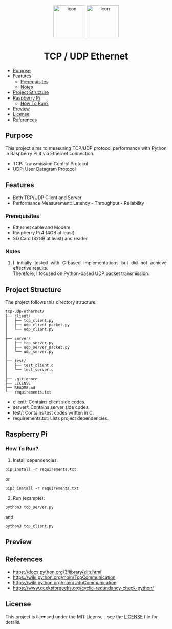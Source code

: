 <div align="center">
<img src="https://cdn-icons-png.flaticon.com/512/919/919855.png" width="100" height="100" alt="icon">
<img src="https://cdn-icons-png.flaticon.com/512/8284/8284643.png" width="100" height="100" alt="icon">
</div>

<h1 align="center">TCP / UDP Ethernet</h1>

* [Purpose](#purpose)
* [Features](#features)
    * [Prerequisites](#prerequisites)
    * [Notes](#notes)
* [Project Structure](#project-structure)
* [Raspberry Pi](#raspberry-pi)
    * [How To Run?](#how-to-run)
* [Preview](#preview)
* [License](#license)
* [References](#references)

## Purpose
<div align="justify">

This project aims to measuring TCP/UDP protocol performance with Python in Raspberry Pi 4 via Ethernet connection.
- TCP: Transmission Control Protocol
- UDP: User Datagram Protocol

## Features
- Both TCP/UDP Client and Server
- Performance Measurement: Latency - Throughput - Reliability

### Prerequisites
* Ethernet cable and Modem
* Raspberry Pi 4 (4GB at least)
* SD Card (32GB at least) and reader

### Notes
1. I initially tested with C-based implementations but did not achieve effective results.<br>Therefore, I focused on Python-based UDP packet transmission.

</div>

## Project Structure

The project follows this directory structure:

```
tcp-udp-ethernet/
├── client/
│   ├── tcp_client.py
│   ├── udp_client_packet.py
│   └── udp_client.py
│
├── server/
│   ├── tcp_server.py
│   ├── udp_server_packet.py
│   └── udp_server.py
│
├── test/
│   ├── test_client.c
│   └── test_server.c
│
├── .gitignore
├── LICENSE
├── README.md
└── requirements.txt
```

- client/: Contains client side codes.
- server/: Contains server side codes.
- test/: Contains test codes written in C.
- requirements.txt: Lists project dependencies.

## Raspberry Pi

### How To Run?
1. Install dependencies:
```
pip install -r requirements.txt
```
or
```
pip3 install -r requirements.txt
```

2. Run (example):
```
python3 tcp_server.py
```
and
```
python3 tcp_client.py
```


## Preview




## References

- https://docs.python.org/3/library/zlib.html
- https://wiki.python.org/moin/TcpCommunication
- https://wiki.python.org/moin/UdpCommunication
- https://www.geeksforgeeks.org/cyclic-redundancy-check-python/


## License

This project is licensed under the MIT License - see the [LICENSE](https://github.com/semanurbilada/tcp-udp-ethernet?tab=MIT-1-ov-file#readme) file for details.